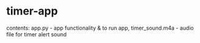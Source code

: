 # timer-app

contents:
app.py - app functionality & to run app, timer_sound.m4a - audio file for timer alert sound
